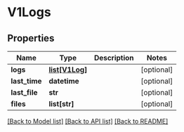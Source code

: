 # V1Logs

## Properties
Name | Type | Description | Notes
------------ | ------------- | ------------- | -------------
**logs** | [**list[V1Log]**](V1Log.md) |  | [optional] 
**last_time** | **datetime** |  | [optional] 
**last_file** | **str** |  | [optional] 
**files** | **list[str]** |  | [optional] 

[[Back to Model list]](../README.md#documentation-for-models) [[Back to API list]](../README.md#documentation-for-api-endpoints) [[Back to README]](../README.md)



